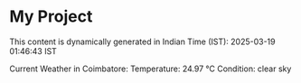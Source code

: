 # My Project

This content is dynamically generated in Indian Time (IST): 2025-03-19 01:46:43 IST


Current Weather in Coimbatore:
Temperature: 24.97 °C
Condition: clear sky
